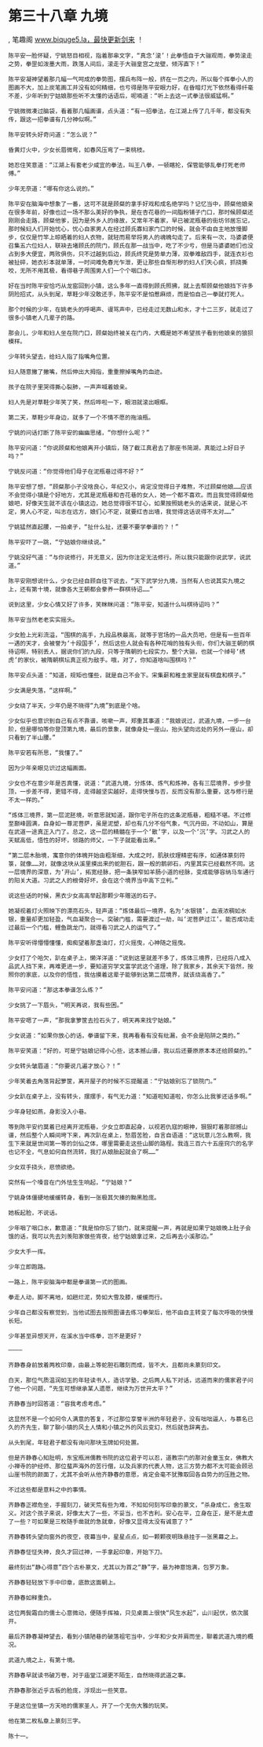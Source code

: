 # 第三十八章 九境
, 笔趣阁 www.biquge5.la，最快更新剑来 ！

    陈平安一脸怀疑，宁姚怒目相视，指着那串文字，“真念‘滚’！此拳悟自于大骊观雨，拳势滚走之势，拳罡如泼墨大雨，跌落人间后，滚走于大骊皇宫之龙壁，倾泻直下！”

    陈平安凝神望着那几幅一气呵成的拳势图，摆兵布阵一般，挤在一页之内，所以每个挥拳小人的图画不大，加上炭笔画工并没有如何精细，也亏得是陈平安眼力好，在昏暗灯光下依然看得纤毫不差，少年听到宁姑娘那些听不太懂的话语后，呢喃道：“听上去这一式拳法很威猛啊。”

    宁姚微微凑过脑袋，看着那几幅画谱，点头道：“有一招拳法，在江湖上传了几千年，都没有失传，跟这一招拳谱有几分神似啊。”

    陈平安转头好奇问道：“怎么说？”

    昏黄灯火中，少女长眉微弯，如春风压弯了一束桃枝。

    她忍住笑意道：“江湖上有套老少咸宜的拳法，叫王八拳，一顿瞎抡，保管能够乱拳打死老师傅。”

    少年无奈道：“哪有你这么说的。”

    陈平安在脑海中想象了一番，这可不就是顾粲的拿手好戏和成名绝学吗？记忆当中，顾粲他娘亲在很多年前，好像也过一场不那么美好的争执，是在杏花巷的一间脂粉铺子门口，那时候顾粲还刚刚会走路，顾粲他爹，因为是外乡人的缘故，又常年不着家，早已被泥瓶巷的街坊邻居忘记，那时候妇人们开始忧心，忧心自家男人在经过顾氏寡妇家门口的时候，就会不由自主地放慢脚步，仅仅是竹竿上晾晒着的妇人衣物，就轻而易举将男人的魂魄勾走了。后来有一次，马婆婆便召集五六位妇人，联袂去堵顾氏的院门，顾氏在那一战当中，吃了不少亏，但是马婆婆她们也没占到多大便宜，两败俱伤，只不过越到后边，顾氏终究是势单力薄，双拳难敌四手，就连衣衫也被扯碎，她衣衫本就单薄，一时间难免春光乍泄，更让那些自惭形秽的妇人们失心疯，抓挠撕咬，无所不用其极，看得巷子周围男人们一个个咽口水。

    好在当时陈平安恰巧从龙窑回到小镇，这么多年一直得到顾氏照拂，就上去帮顾粲他娘挡下许多阴险招式，从头到尾，草鞋少年没敢还手，陈平安不是怕惹麻烦，而是怕自己一拳就打死人。

    那个时候的少年，在姚老头的呼喝声、谩骂声中，已经走过无数山和水，才十二三岁，就走过了很多小镇老人几辈子的路。

    那会儿，少年和妇人坐在院门口，顾粲始终被关在门内，大概是她不希望孩子看到他娘亲的狼狈模样。

    少年转头望去，给妇人指了指嘴角位置。

    妇人随意撇了撇嘴，然后伸出大拇指，重重擦掉嘴角的血迹。

    孩子在院子里哭得撕心裂肺，一声声喊着娘亲。

    妇人先是对草鞋少年笑了笑，然后哗啦一下，眼泪就滚出眼眶。

    第二天，草鞋少年身边，就多了一个不情不愿的拖油瓶。

    宁姚的问话打断了陈平安的幽幽思绪，“你想什么呢？”

    陈平安问道：“你说顾粲和他娘离开小镇后，随了截江真君去了那座书简湖，真能过上好日子吗？”

    宁姚反问道：“你觉得他们母子在泥瓶巷过得不好？”

    陈平安想了想，“顾粲那小子没啥良心，年纪又小，肯定没觉得日子难熬，不过顾粲他娘……应该不会觉得小镇是个好地方，尤其是泥瓶巷和杏花巷的女人，她一个都不喜欢。而且我觉得顾粲他娘吧，好像天生就不该在小镇这边，她总觉得很不甘心，如果按照姚老头的话来说，就是心不定，男人心不定，叫志在远方，娘们心不定，就要红杏出墙，我觉得这话说得不太对……”

    宁姚猛然直起腰，一拍桌子，“扯什么扯，还要不要学拳谱的？！”

    陈平安吓了一跳，“宁姑娘你继续说。”

    宁姚没好气道：“与你说修行，并无意义，因为你注定无法修行。所以我只能跟你说武学，说武道。”

    陈平安刚想说什么，少女已经自顾自往下说去，“天下武学分九境，当然有人也说其实九境之上，还有第十境，就像各大王朝都会豢养一群棋待诏……”

    说到这里，少女心情又好了许多，笑眯眯问道：“陈平安，知道什么叫棋待诏吗？”

    陈平安当然老老实实摇头。

    少女脸上光彩流溢，“围棋的高手，九段品秩最高，就等于官场的一品大员吧，但是有一些百年一遇的天才，会被誉为‘十段国手’，然后这些人就会有各种花哨的独有头衔，你们大骊王朝的棋待诏啊，特别丢人，据说你们的九段，只等于隋朝的七段实力，整个大骊，也就一个绰号‘绣虎’的家伙，被隋朝棋坛真正视为敌手。哦，对了，你知道啥叫围棋吗？”

    陈平安点头道：“知道，规矩也懂些，就是自己不会下。宋集薪和稚圭家里就有棋盘和棋子。”

    少女满是失落，“这样啊。”

    少女绕了半天，少年仍是不晓得“九境”到底是个啥。

    少女似乎也意识到自己有点不靠谱，咳嗽一声，郑重其事道：“我娘说过，武道九境，一步一台阶，但是哪怕等你登顶第九境，最后的景象，就像身处一座山，抬头望向远处的另外一座山，却只看到了半山腰。”

    陈平安若有所思，“我懂了。”

    因为少年亲眼见识过这幅画面。

    少女也不在意少年是否真懂，说道：“武道九境，分炼体、炼气和炼神，各有三层境界，步步登顶，一步差不得，更错不得，走得越坚实越好，走得快慢与否，反而没有那么重要，这与修行是不太一样的。”

    “炼体三境界，第一层泥胚境，听意思就知道，跟你宅子所在的这条泥瓶巷，粗糙不堪。不过修至巅峰圆满，自身如一尊泥菩萨，虽是泥塑，却也有几分不俗气象，气沉丹田，不动如山，算是在武道一途真正入门了。总之，这一层的精髓在于一个‘散’字，以及一个‘沉’字。习武之人的天赋高低，悟性的好坏，领路的师父，一下子就能看出来。”

    “第二层木胎境，寓意你的体魄开始由粗渐细，大成之时，肌肤纹理精密有序，如通体篆刻符箓，就像……对，就像这块从溪里摸出来的蛇胆石，跟一般的鹅卵石，内里其实已经截然不同。这一层境界的深意，为‘开山’，拓宽经脉，把一条狭窄如羊肠小道的经脉，变成能够容纳马车通行的阳关大道。习武之人的根骨好坏，会在这个境界当中高下立判。”

    说这些话的时候，黑衣少女高高举起那颗少年赠送的石子。

    她凝视着灯火照映下的漂亮石头，轻声道：“炼体最后一境界，名为‘水银镜’，血液浓稠如水银，重量却更加轻盈，气血凝聚合一。突破门槛，需要渡过一劫，叫‘泥菩萨过江’。能否成功走过最后一个门槛，鲤鱼跳龙门，就得看习武之人的运气了。”

    陈平安听得懵懵懂懂，痴痴望着那盏油灯，灯火摇曳，心神随之摇曳。

    少女打了个哈欠，趴在桌子上，懒洋洋道：“说到这里就差不多了，炼体三境界，已经将八成入品武人挡下来，再难更进一步，要知道穷学文富学武这个道理，除了我家乡，其余天下皆然，按照你的家底，以及你的悟性，我估摸着这辈子能够到达第二层境界，就该烧高香了。”

    陈平安问道：“那这本拳谱怎么练？”

    少女挑了一下眉头，“明天再说，我有些困。”

    陈平安嗯了一声，“那我拿箩筐去捡石头了，明天再来找宁姑娘。”

    少女说道：“如果你放心的话，拳谱留下来，我再看看有没有纰漏，会不会是陷阱之类的。”

    陈平安笑道：“好的，可是宁姑娘记得小心些，这本撼山谱，我以后还要原原本本还给顾粲的。”

    少女转头皱眉道：“你要说几遍才放心？！”

    少年笑着去角落背起箩筐，离开屋子的时候不忘提醒道：“宁姑娘别忘了锁院门。”

    少女趴在桌子上，没有转头，摆摆手，有气无力道：“知道啦知道啦，你怎么比我爹还话多啊。”

    少年身轻如燕，身影没入小巷。

    等到陈平安约莫着已经离开泥瓶巷，少女立即直起身，以视若仇寇的眼神，狠狠盯着那部撼山谱，然后整个人瞬间垮下来，再次趴在桌上，愁眉苦脸，自言自语道：“这玩意儿怎么教啊，我生下来就是世间第一等的剑仙之体，哪里需要走这些山脚的路程。我连三百六十五座窍穴的名字也记不全，气息如何自然流转，我打从娘胎起就会了啊……”

    少女双手挠头，悲愤欲绝。

    突然有一个嗓音在门外怯生生响起，“宁姑娘？”

    宁姚身体僵硬地缓缓转身，看到一张极其欠揍的黝黑脸庞。

    她板起脸，不说话。

    少年咽了咽口水，歉意道：“我是怕你忘了锁门，就来提醒一声，再就是如果宁姑娘晚上肚子会饿的话，我可以先去刘羡阳家做些宵夜，给宁姑娘拿过来，之后再去小溪那边。”

    少女大手一挥。

    少年立即跑路。

    一路上，陈平安脑海中都是拳谱第一式的图画。

    拳走人动，脚不离地，如趟烂泥，势如大雪及膝，缓缓而行。

    少年自己都没有察觉到，当他试图去按照图谱去练习拳架后，他不由自主转变了每次呼吸的快慢长短。

    少年甚至异想天开，在溪水当中练拳，岂不是更好？

    ————

    齐静春身前放着两枚印章，由最上等蛇胆石雕刻而成，皆不大，且都尚未篆刻印文。

    白天，那位气质温润如玉的年轻读书人，造访学塾，之后两人私下对话，远道而来的儒家君子问了他一个问题，“先生可想继承某人遗愿，继续为万世开太平？”

    齐静春当时回答道：“容我考虑考虑。”

    这显然不是一个如何令人满意的答复，不过那位享誉半洲的年轻君子，没有咄咄逼人，与慕名已久的齐先生，聊了聊小镇的风土人情和小镇之外的风云变幻，然后就告辞离去。

    从头到尾，年轻君子都没有询问那块玉牌如何处置。

    但是齐静春心知肚明，东宝瓶洲儒教书院的这位君子可以忍，道教宗门的那对金童玉女，佛教大小禅寺的护经师、那位蜚声海外的苦行僧，以及兵家的代表人物，这三方势力都不太可能会顾忌山崖书院的颜面了，尤其不会听从他齐静春的意愿，肯定会毫不犹豫取回各自势力的压胜之物。

    不过这些都是意料之中的事情。

    齐静春正襟危坐，手握刻刀，破天荒有些为难，不知如何刻写印章的篆文，“杀身成仁，舍生取义。对这个孩子来说，好像太大了一些，不妥当，也不吉利。安心在平，立身在正，是不是太虚了一些？可如果是三枚随手凿就的急就章，好像又显得太没有诚意了？”

    齐静春转头望向窗外的夜空，夜幕当中，星星点点，如一颗颗夜明珠悬挂于一张黑幕之上。

    齐静春怔怔失神，良久才回过神，一手拿起印章，开始下刀。

    最终刻出“静心得意”四个古朴篆文，尤其以为首之“静”字，最为神意饱满，包罗万象。

    齐静春轻轻放下手中印章，底款这面朝上。

    齐静春如释重负。

    这位两鬓霜白的儒士心意微动，便随手挥袖，只见桌面上很快“风生水起”，山川起伏，依次展开。

    最后齐静春凝神望去，看到小镇陋巷的破落祖宅当中，少年和少女并肩而坐，聊着武道九境的概况。

    武道九境之上，有第十境。

    齐静春早就读书破万卷，对于庙堂江湖更不陌生，自然晓得武道之事。

    齐静春那张近乎古板的脸庞，浮现出一些笑意。

    于是这位坐镇一方天地的儒家圣人，开了一个无伤大雅的玩笑。

    他在第二枚私章上篆刻三字。

    陈十一。